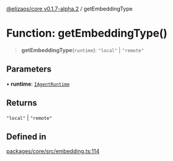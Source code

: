 [@elizaos/core v0.1.7-alpha.2](../index.md) / getEmbeddingType

# Function: getEmbeddingType()

> **getEmbeddingType**(`runtime`): `"local"` \| `"remote"`

## Parameters

• **runtime**: [`IAgentRuntime`](../interfaces/IAgentRuntime.md)

## Returns

`"local"` \| `"remote"`

## Defined in

[packages/core/src/embedding.ts:114](https://github.com/elizaOS/eliza/blob/main/packages/core/src/embedding.ts#L114)

